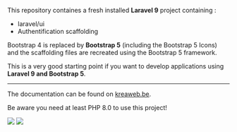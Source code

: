 This repository containes a fresh installed <b>Laravel 9</b> project containing :
<ul>
    <li>laravel/ui</li>
    <li>Authentification scaffolding</li>
</ul>

Bootstrap 4 is replaced by <b>Bootstrap 5</b> (including the Bootstrap 5 Icons) and the scaffolding files are recreated using the Bootstrap 5 framework.

This is a very good starting point if you want to develop applications using <b>Laravel 9 and Bootstrap 5</b>.
<hr/>

The documentation can be found on <a target="_blank" href="https://www.kreaweb.be/laravel-8-bootstrap-5/">kreaweb.be</a>.

Be aware you need at least PHP 8.0 to use this project!

<img src="https://www.kreaweb.be/wp-content/uploads/2021/10/laravel-bootstrap-004.jpg" target="_blank" />
<img src="https://www.kreaweb.be/wp-content/uploads/2021/10/laravel-bootstrap-004.png" target="_blank" />
